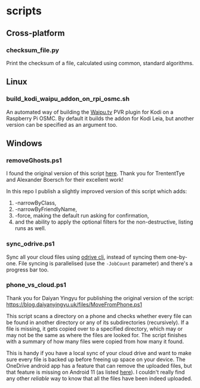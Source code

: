 # scripts

## Cross-platform

### checksum_file.py
Print the checksum of a file, calculated using common, standard algorithms.

## Linux

### build_kodi_waipu_addon_on_rpi_osmc.sh
An automated way of building the [Waipu.tv](https://github.com/flubshi/pvr.waipu) PVR plugin for Kodi on a Raspberry Pi OSMC.
By default it builds the addon for Kodi Leia, but another version can be specified as an argument too.

## Windows

### removeGhosts.ps1
I found the original version of this script [here](https://theorypc.ca/2017/06/28/remove-ghost-devices-natively-with-powershell/?unapproved=10049&moderation-hash=10c8951dd7472325cbcaeed99af2ec9e).
Thank you for TrententTye and Alexander Boersch for their excellent work!

In this repo I publish a slightly improved version of this script which adds:
1. -narrowByClass,
1. -narrowByFriendlyName,
1. -force, making the default run asking for confirmation,
1. and the ability to apply the optional filters for the non-destructive, listing runs as well.

### sync_odrive.ps1
Sync all your cloud files using [odrive cli](https://docs.odrive.com/docs/odrive-cli), instead of syncing them one-by-one. File syncing is parallelised (use the `-JobCount` parameter) and there's a progress bar too.

### phone_vs_cloud.ps1
Thank you for Daiyan Yingyu for publishing the original version of the script:
https://blog.daiyanyingyu.uk/files/MoveFromPhone.ps1

This script scans a directory on a phone and checks whether every file can be found in another directory or any of its subdirectories (recursively). If a file is missing, it gets copied over to a specified directory, which may or may not be the same as where the files are looked for. The script finishes with a summary of how many files were copied from how many it found.

This is handy if you have a local sync of your cloud drive and want to make sure every file is backed up before freeing up space on your device. The OneDrive android app has a feature that can remove the uploaded files, but that feature is missing on Android 11 (as listed [here](https://support.microsoft.com/en-us/office/fixes-or-workarounds-for-recent-issues-in-onedrive-36110213-f3f6-490d-8cb7-3833539def0b)). I couldn't really find any other *reliable* way to know that all the files have been indeed uploaded.
